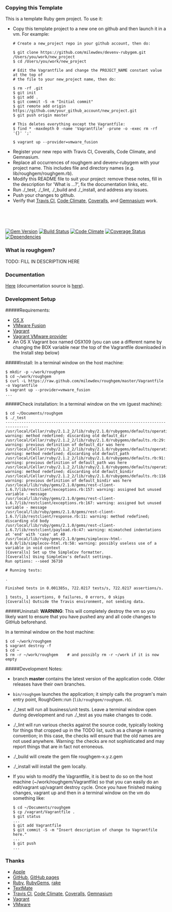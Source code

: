 ### Copying this Template
This is a template Ruby gem project.  To use it:

- Copy this template project to a new one on github and then launch it in a vm.  For example:
  ```
  # Create a new_project repo in your github account, then do:

  $ git clone https://github.com/milewdev/devenv-rubygem.git /Users/you/work/new_project
  $ cd /Users/you/work/new_project

  # Edit the Vagrantfile and change the PROJECT_NAME constant value at the top of
  # the file to your new_project name, then do:

  $ rm -rf .git
  $ git init
  $ git add .
  $ git commit -S -m "Initial commit"
  $ git remote add origin https://github.com/your_github_account/new_project.git
  $ git push origin master

  # This deletes everything except the Vagrantfile:
  $ find * -maxdepth 0 -name 'Vagrantfile' -prune -o -exec rm -rf '{}' ';'

  $ vagrant up --provider=vmware_fusion
  ```
- Register your new repo with Travis CI, Coveralls, Code Climate, and Gemnasium.
- Replace all occurrences of roughgem and devenv-rubygem with your project name.  This includes file and directory names (e.g. lib/roughgem/roughgem.rb).
- Modify this README file to suit your project: remove these notes, fill in the description for 'What is ...?', fix the documentation links, etc.
- Run ./_test, ./_lint, ./_build and ./_install, and address any issues.
- Push your changes to github.
- Verify that [Travis CI](https://travis-ci.org), [Code Climate](https://codeclimate.com), [Coveralls](https://coveralls.io), and [Gemnasium](https://gemnasium.com/) work.

<br>
<br>
<br>



[![Gem Version](https://badge.fury.io/rb/roughgem.svg)](http://badge.fury.io/rb/roughgem)
[![Build Status](https://travis-ci.org/milewdev/devenv-rubygem.svg?branch=master)](https://travis-ci.org/milewdev/devenv-rubygem)
[![Code Climate](https://codeclimate.com/github/milewdev/devenv-rubygem.png)](https://codeclimate.com/github/milewdev/devenv-rubygem)
[![Coverage Status](https://coveralls.io/repos/milewdev/devenv-rubygem/badge.png?branch=master)](https://coveralls.io/r/milewdev/devenv-rubygem?branch=master)
[![Dependencies](https://gemnasium.com/milewdev/devenv-rubygem.svg)](https://gemnasium.com/milewdev/devenv-rubygem)


### What is roughgem?
TODO: FILL IN DESCRIPTION HERE


### Documentation
[Here](http://milewdev.github.io/roughgem.doc/) (documentation source is [here](https://github.com/milewdev/roughgem.doc)).


### Development Setup

#####Requirements:
- [OS X](https://www.apple.com/osx/)
- [VMware Fusion](http://www.vmware.com/ca/en/products/fusion)
- [Vagrant](http://www.vagrantup.com)
- [Vagrant VMware provider](https://www.vagrantup.com/vmware)
- An OS X Vagrant box named OSX109 (you can use a different name by changing the BOX variable near the top of the Vagrantfile downloaded in the Install step below)

#####Install:
In a terminal window on the host machine:
```
$ mkdir -p ~/work/roughgem
$ cd ~/work/roughgem
$ curl -L https://raw.github.com/milewdev/roughgem/master/Vagrantfile -o Vagrantfile
$ vagrant up --provider=vmware_fusion
...
```

#####Check installation:
In a terminal window on the vm (guest machine):
```
$ cd ~/Documents/roughgem
$ ./_test
--------------------------------------------------------------------------------
/usr/local/Cellar/ruby/2.1.2_2/lib/ruby/2.1.0/rubygems/defaults/operating_system.rb:2: warning: method redefined; discarding old default_dir
/usr/local/Cellar/ruby/2.1.2_2/lib/ruby/2.1.0/rubygems/defaults.rb:29: warning: previous definition of default_dir was here
/usr/local/Cellar/ruby/2.1.2_2/lib/ruby/2.1.0/rubygems/defaults/operating_system.rb:39: warning: method redefined; discarding old default_path
/usr/local/Cellar/ruby/2.1.2_2/lib/ruby/2.1.0/rubygems/defaults.rb:91: warning: previous definition of default_path was here
/usr/local/Cellar/ruby/2.1.2_2/lib/ruby/2.1.0/rubygems/defaults/operating_system.rb:47: warning: method redefined; discarding old default_bindir
/usr/local/Cellar/ruby/2.1.2_2/lib/ruby/2.1.0/rubygems/defaults.rb:116: warning: previous definition of default_bindir was here
/usr/local/lib/ruby/gems/2.1.0/gems/rest-client-1.6.7/lib/restclient/exceptions.rb:157: warning: assigned but unused variable - message
/usr/local/lib/ruby/gems/2.1.0/gems/rest-client-1.6.7/lib/restclient/exceptions.rb:167: warning: assigned but unused variable - message
/usr/local/lib/ruby/gems/2.1.0/gems/rest-client-1.6.7/lib/restclient/response.rb:11: warning: method redefined; discarding old body
/usr/local/lib/ruby/gems/2.1.0/gems/rest-client-1.6.7/lib/restclient/payload.rb:47: warning: mismatched indentations at 'end' with 'case' at 40
/usr/local/lib/ruby/gems/2.1.0/gems/simplecov-html-0.8.0/lib/simplecov-html.rb:58: warning: possibly useless use of a variable in void context
[Coveralls] Set up the SimpleCov formatter.
[Coveralls] Using SimpleCov's default settings.
Run options: --seed 36710

# Running tests:

.

Finished tests in 0.001385s, 722.0217 tests/s, 722.0217 assertions/s.

1 tests, 1 assertions, 0 failures, 0 errors, 0 skips
[Coveralls] Outside the Travis environment, not sending data.
```

#####Uninstall:
**WARNING**: This will completely destroy the vm so you likely want to ensure that you have
pushed any and all code changes to GitHub beforehand.

In a terminal window on the host machine:
```
$ cd ~/work/roughgem
$ vagrant destroy -f
$ cd ~
$ rm -r ~/work/roughgem    # and possibly rm -r ~/work if it is now empty
```


#####Development Notes:
- branch **master** contains the latest version of the application code.  Older releases have their own branches.

- `bin/roughgem` launches the application; it simply calls the program's main entry point, RoughGem::run (`lib/roughgem/roughgem.rb`).

- ./_test will run all business/unit tests.  Leave a terminal window open during development and
run ./_test as you make changes to code.

- ./_lint will run various checks against the source code, typically looking for things that cropped up in the TODO list, such as a change in naming convention; in this case, the checks will ensure that the old names are not used anywhere. Warning: the checks are not sophisticated and may report things that are in fact not erroneous.

- ./_build will create the gem file roughgem-x.y.z.gem

- ./_install will install the gem locally.

- If you wish to modify the Vagrantfile, it is best to do so on the host machine (~/work/roughgem/Vagrantfile)
so that you can easily do an edit/vagrant up/vagrant destroy cycle.  Once you have finished making
changes, vagrant up and then in a terminal window on the vm do something like:
    ```
    $ cd ~/Documents/roughgem
    $ cp /vagrant/Vagrantfile .
    $ git status
    ...
    $ git add Vagrantfile
    $ git commit -S -m "Insert description of change to Vagrantfile here."
    ...
    $ git push
    ...
    ```


### Thanks
- [Apple](http://www.apple.com)
- [GitHub](https://github.com), [GitHub pages](http://pages.github.com)
- [Ruby](http://www.ruby-lang.org), [RubyGems](https://rubygems.org), [rake](http://rake.rubyforge.org)
- [TextMate](http://macromates.com)
- [Travis CI](https://travis-ci.org), [Code Climate](https://codeclimate.com), [Coveralls](https://coveralls.io), [Gemnasium](https://gemnasium.com/)
- [Vagrant](https://www.vagrantup.com)
- [VMware](http://www.vmware.com)
